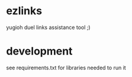 # ezlinks
yugioh duel links assistance tool ;)

# development
see requirements.txt for libraries needed to run it
